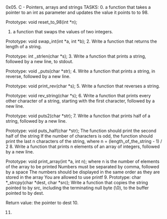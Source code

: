 0x05. C - Pointers, arrays and strings TASKS:
0. a function that takes a pointer to an int as parameter and updates the value it points to to 98.

Prototype: void reset_to_98(int *n);
1. a function that swaps the values of two integers.

Prototype: void swap_int(int *a, int *b);
2. Write a function that returns the length of a string.

Prototype: int _strlen(char *s);
3. Write a function that prints a string, followed by a new line, to stdout.

Prototype: void _puts(char *str);
4. Write a function that prints a string, in reverse, followed by a new line.

Prototype: void print_rev(char *s);
5. Write a function that reverses a string.

Prototype: void rev_string(char *s);
6. Write a function that prints every other character of a string, starting with the first character, followed by a new line.

Prototype: void puts2(char *str);
7. Write a function that prints half of a string, followed by a new line.

Prototype: void puts_half(char *str);
The function should print the second half of the string
If the number of characters is odd, the function should print the last n characters of the string, where n = (length_of_the_string - 1) / 2
8. Write a function that prints n elements of an array of integers, followed by a new line.

Prototype: void print_array(int *a, int n);
where n is the number of elements of the array to be printed
Numbers must be separated by comma, followed by a space
The numbers should be displayed in the same order as they are stored in the array
You are allowed to use printf
9. Prototype: char *_strcpy(char *dest, char *src);
Write a function that copies the string pointed to by src, including the terminating null byte (\0), to the buffer pointed to by dest.

Return value: the pointer to dest
10.

11. 
